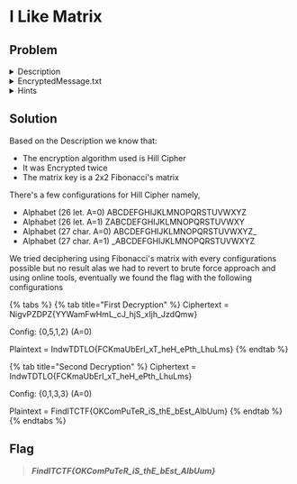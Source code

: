# I Like Matrix

## Problem

<details>

<summary>Description</summary>

A student named Bob really likes studying Linear Algebra. While he was studying this, he was very fond of a mathematician named David HillBert and his favorite matrix was the Fibonacci matrix. When practicing questions, he always starts with a a 2x2 matrix that contains positive numbers with one digit. At one point he had an important message. Due to his interest, he tries to encrypt the message twice but once it is encrypted, he forgets the message. Help him find the message.

</details>

<details>

<summary>EncryptedMessage.txt</summary>

NigvPZDPZ{YYWamFwHmL\_cJ\_hjS\_xIjh\_JzdQmw}

</details>

<details>

<summary>Hints</summary>

* Fibonacci matrix itu maksudnya fibonacci matrix dengan pangkat 1 |1 1| |1 0|
* Pada kalimat ke-3, itu maksudnya matrix 2x2 dengan masing-masing elemennya berisi bilangan positif satu digit

</details>

## Solution

Based on the Description we know that:

* The encryption algorithm used is Hill Cipher
* It was Encrypted twice
* The matrix key is a 2x2 Fibonacci's matrix

There's a few configurations for Hill Cipher namely,

* Alphabet (26 let. A=0) ABCDEFGHIJKLMNOPQRSTUVWXYZ
* Alphabet (26 let. A=1) ZABCDEFGHIJKLMNOPQRSTUVWXY&#x20;
* Alphabet (27 char. A=0) ABCDEFGHIJKLMNOPQRSTUVWXYZ\_&#x20;
* Alphabet (27 char. A=1) \_ABCDEFGHIJKLMNOPQRSTUVWXYZ

We tried deciphering using Fibonacci's matrix with every configurations possible but no result alas we had to revert to brute force approach and using online tools, eventually we found the flag with the following configurations&#x20;

{% tabs %}
{% tab title="First Decryption" %}
Ciphertext = NigvPZDPZ{YYWamFwHmL\_cJ\_hjS\_xIjh\_JzdQmw}

Config: {0,5,1,2} (A=0)

Plaintext = IndwTDTLO{FCKmaUbErI\_xT\_heH\_ePth\_LhuLms}
{% endtab %}

{% tab title="Second Decryption" %}
Ciphertext = IndwTDTLO{FCKmaUbErI\_xT\_heH\_ePth\_LhuLms}

Config: {0,1,3,3} (A=0)

Plaintext = FindITCTF{OKComPuTeR\_iS\_thE\_bEst\_AlbUum}
{% endtab %}
{% endtabs %}

## Flag

> _**FindITCTF{OKComPuTeR\_iS\_thE\_bEst\_AlbUum}**_
